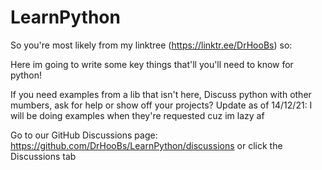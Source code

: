 # LearnPython

So you're most likely from my linktree (https://linktr.ee/DrHooBs) so:

Here im going to write some key things that'll you'll need to know for python!

If you need examples from a lib that isn't here, Discuss python with other mumbers, ask for help or show off your projects?
Update as of 14/12/21: I will be doing examples when they're requested cuz im lazy af

Go to our GitHub Discussions page: https://github.com/DrHooBs/LearnPython/discussions or click the Discussions tab

